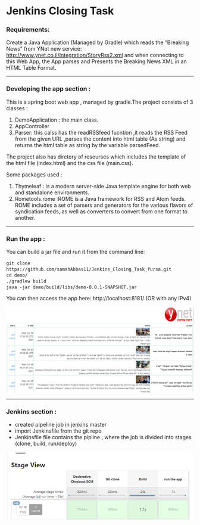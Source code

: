 # Jenkins Closing Task

### Requirements: 
Create a Java Application (Managed by Gradle) which reads the “Breaking News” from YNet new service: http://www.ynet.co.il/Integration/StoryRss2.xml
and when connecting to this Web App, the App parses and Presents the Breaking News XML in an HTML Table Format.
_______________________________________________
### Developing the app section :
This is a spring boot web app , managed by gradle.The project consists of 3 classes : 
1. DemoApplication : the main class.
2. AppController 
3. Parser: this calss has the readRSSfeed fucntion ,it reads the RSS Feed from the given URL ,parses the content into html table (As string) and
returns the html table as string by the variable parsedFeed.

The project also has dirctory of resourses which includes the template of the html file (index.html) and the css file (main.css).

Some packages used :  
1. Thymeleaf : is a modern server-side Java template engine for both web and standalone environments.
2. Rometools.rome :ROME is a Java framework for RSS and Atom feeds. ROME includes a set of parsers and generators for the various flavors of syndication feeds, as well as converters to convert from one format to another.

__________________________________________
### Run the app  :
 You can build a jar file and run it from the command line:


```
git clone https://github.com/samahAbbas11/Jenkins_Closing_Task_fursa.git
cd demo/
./gradlew build
java -jar demo/build/libs/demo-0.0.1-SNAPSHOT.jar
```

You can then access the app here: http://localhost:8181/ (OR with any IPv4)

<img width="1042" alt="screenshot" src="Screenshot_ynet.png">

_______________________________________________
 ### Jenkins section  :
 - created pipeline job in jenkins master
 - import Jenkinsfile from the git repo
 - Jenkinsfile file contains the pipline , where the job is divided into stages (clone, build, run/deploy)
 
<img width="1042" alt="screenshot" src="Screenshot_jenkins.png">


